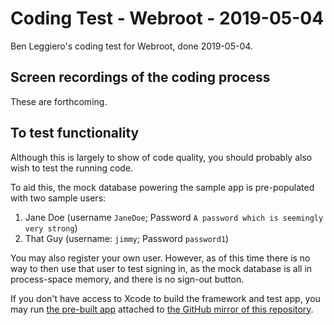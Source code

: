 # Coding Test - Webroot - 2019-05-04

Ben Leggiero's coding test for Webroot, done 2019-05-04. 


## Screen recordings of the coding process ##

These are forthcoming.


## To test functionality ##

Although this is largely to show of code quality, you should probably also wish to test the running code.

To aid this, the mock database powering the sample app is pre-populated with two sample users:

1. Jane Doe (username `JaneDoe`; Password `A password which is seemingly very strong`)
2. That Guy (username: `jimmy`; Password `password1`)

You may also register your own user. However, as of this time there is no way to then use that user to test signing in, as the mock database is all in process-space memory, and there is no sign-out button.


If you don't have access to Xcode to build the framework and test app, you may run [the pre-built app](https://github.com/BenLeggiero/Coding-Test-Webroot-2019-05-04/releases) attached to [the GitHub mirror of this repository](https://github.com/BenLeggiero/Coding-Test-Webroot-2019-05-04).
